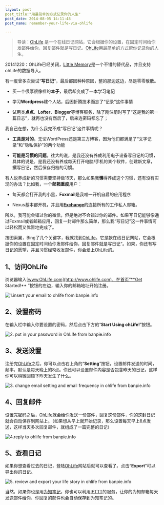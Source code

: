 ```yaml
---
layout: post
post_title:"用最简单的方式记录你的人生"
post_date: 2014-08-05 14:11:48
post_name: remember-your-life-via-ohlife

---
```


> 导读：[OhLife](http://www.ohlife.com) 是一个在线日记网站，它会根据你的设置，在固定时间给你发邮件给你，回复邮件就是写日记。[OhLife](http://www.ohlife.com)用最简单的方式帮你记录你的人生。

20141220：OhLife已经关闭，[Little Memory](https://thelittlememory.com/)是一个不错的替代品，并且支持ohLife的数据导入。

有一度曾多次尝试“**写日记**”，最后都因种种原因，整的那边这边，尽是零零散散。

*   买一个很厚很像样的**本子**，最后却变成了一本学习笔记

*   学习**Wordpress**建个人站，后因折腾技术而忘了“记录”这件事情

*   试用类**点点**、**Lofter**、**Blogger**等博客服务，除了刚注册时写了“这是我的第一篇日志”，就再也没有然后了，后来连密码都忘了；

我自己在想，为什么我完不成“写日记”这件事情呢？

*   **工具是对的**。无论WordPress还是第三方博客，因为他们都满足了“文字记录”和“隐私保护”的两个功能

*   **可能是习惯的问题**。往大的说，是我还没有养成利用电子设备写日记的习惯，具体的说是，是我还没有养成每天打开电脑/手机的某个软件，创建新文章，撰写日记，然后保存归档的习惯。

有人说养成新的习惯需要坚持做15天，那么如果我**懒**得养成这个习惯，还有没有实现的办法？比如我，一个**邮箱重度**用户：

*   每天都会打开我的小黑，**Foxmail**是我唯一开机自启的应用程序

*   Nexus基本都开机，并且用[**Exchange**](http://www.banpie.info/how-to-sync-contacts-with-exchange-services/ "如何用Exchange同步电脑和手机的联系人")的连接所有的工作私人邮箱。

所以，我可能会错过你的微信，但是绝对不会错过你的邮件。如果写日记能够像通过Foxmail或者邮箱应用，回复一封邮件那么简单，那么我“写日记”这一件事情可以轻松而又优雅地完成了。

按图索翼，Bing了几个关键字，我就找到[OhLife](http://www.ohlife.com)。它是款在线日记网站，它会根据你的设置在固定时间给你发邮件给你，回复邮件就是写日记“。如果，你还有写日记的愿望，并且习惯经常收发邮件，你会爱上[OhLife](http://www.ohlife.com)的。

## 1、访问OhLife

浏览器输入[www.OhLife.com](http://www.ohlife.com)，在首页“**Get Started!** ”按钮的左边，输入你的邮箱地址开始注册。

![1.insert your email to ohlife from banpie.info](http://7arnhx.com1.z0.glb.clouddn.com/wp-content/uploads/2014/08/1.insert-your-email-to-ohlife-from-banpie.info_-600x278.jpg)

## 2、设置密码

在输入栏中输入你要设置的密码，然后点击下方的“**Start Using ohLife!**”按钮。

![2. put in your password in OhLife from banpie.info](http://7arnhx.com1.z0.glb.clouddn.com/wp-content/uploads/2014/08/2.-put-in-your-password-in-OhLife-from-banpie.info_.jpg)

## 3、发送设置

注册完[OhLife](http://www.ohlife.com)之后，你可以点击右上角的“**Setting**”按钮，设置邮件发送的时间，频率，默认是每天晚上的8点。你还可以设置邮件内容是否包含昨天的日记，这样你可以稍微回顾下昨天发生了什么。

![3. change email setting and email frequency in ohlife from banpie.info](http://7arnhx.com1.z0.glb.clouddn.com/wp-content/uploads/2014/08/3.-change-email-setting-and-email-frequency-in-ohlife-from-banpie.info_.jpg)

## 4、回复邮件

设置完密码之后，[OhLife](http://www.ohlife.com)就会给你发送一份邮件，回复这份邮件，你的这封日记就会自动保存到网站上。（如果想从早上就开始记录，那么设置每天早上8点发送，这样当天多次回复邮件，就组成了一篇完整的日记）

![4.reply to ohlife from banpie.info](http://7arnhx.com1.z0.glb.clouddn.com/wp-content/uploads/2014/08/4.reply-to-ohlife-from-banpie.info_.jpg)

## 5、查看日记

如果你想查看过去的日记，登陆[OhLife](http://www.ohlife.com)网站后就可以查看了。点击“**Export**”可以导出你的日记。

![5. review and export your life story in ohlife from banpie.info](http://7arnhx.com1.z0.glb.clouddn.com/wp-content/uploads/2014/08/5.-review-and-export-your-life-story-in-ohlife-from-banpie.info_.jpg)

当然，如果你也是用[为知笔记](http://www.banpie.info/how-to-use-wiz-note-for-collaboration/ "如何做一次协同报道：从采集到共享")，你也可以利用[IFTTT](http://www.banpie.info/how-to-use-ifttt-to-automate-your-daily-life/ "如何让整个互联网都为你工作")的服务，让你的为知邮箱每天发送邮件给你，你回复的邮件也会自动保存到为知笔记的。